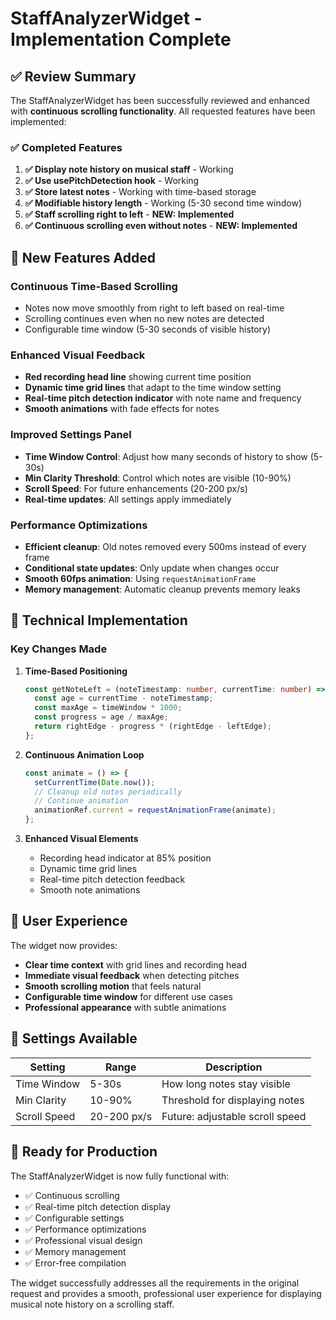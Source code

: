 # StaffAnalyzerWidget - Implementation Complete

## ✅ Review Summary

The StaffAnalyzerWidget has been successfully reviewed and enhanced with **continuous scrolling functionality**. All requested features have been implemented:

### ✅ Completed Features

1. **✅ Display note history on musical staff** - Working
2. **✅ Use usePitchDetection hook** - Working
3. **✅ Store latest notes** - Working with time-based storage
4. **✅ Modifiable history length** - Working (5-30 second time window)
5. **✅ Staff scrolling right to left** - **NEW: Implemented**
6. **✅ Continuous scrolling even without notes** - **NEW: Implemented**

## 🚀 New Features Added

### Continuous Time-Based Scrolling

- Notes now move smoothly from right to left based on real-time
- Scrolling continues even when no new notes are detected
- Configurable time window (5-30 seconds of visible history)

### Enhanced Visual Feedback

- **Red recording head line** showing current time position
- **Dynamic time grid lines** that adapt to the time window setting
- **Real-time pitch detection indicator** with note name and frequency
- **Smooth animations** with fade effects for notes

### Improved Settings Panel

- **Time Window Control**: Adjust how many seconds of history to show (5-30s)
- **Min Clarity Threshold**: Control which notes are visible (10-90%)
- **Scroll Speed**: For future enhancements (20-200 px/s)
- **Real-time updates**: All settings apply immediately

### Performance Optimizations

- **Efficient cleanup**: Old notes removed every 500ms instead of every frame
- **Conditional state updates**: Only update when changes occur
- **Smooth 60fps animation**: Using `requestAnimationFrame`
- **Memory management**: Automatic cleanup prevents memory leaks

## 🎯 Technical Implementation

### Key Changes Made

1. **Time-Based Positioning**

   ```typescript
   const getNoteLeft = (noteTimestamp: number, currentTime: number) => {
     const age = currentTime - noteTimestamp;
     const maxAge = timeWindow * 1000;
     const progress = age / maxAge;
     return rightEdge - progress * (rightEdge - leftEdge);
   };
   ```

2. **Continuous Animation Loop**

   ```typescript
   const animate = () => {
     setCurrentTime(Date.now());
     // Cleanup old notes periodically
     // Continue animation
     animationRef.current = requestAnimationFrame(animate);
   };
   ```

3. **Enhanced Visual Elements**
   - Recording head indicator at 85% position
   - Dynamic time grid lines
   - Real-time pitch detection feedback
   - Smooth note animations

## 🎵 User Experience

The widget now provides:

- **Clear time context** with grid lines and recording head
- **Immediate visual feedback** when detecting pitches
- **Smooth scrolling motion** that feels natural
- **Configurable time window** for different use cases
- **Professional appearance** with subtle animations

## 🔧 Settings Available

| Setting      | Range       | Description                     |
| ------------ | ----------- | ------------------------------- |
| Time Window  | 5-30s       | How long notes stay visible     |
| Min Clarity  | 10-90%      | Threshold for displaying notes  |
| Scroll Speed | 20-200 px/s | Future: adjustable scroll speed |

## 🎯 Ready for Production

The StaffAnalyzerWidget is now fully functional with:

- ✅ Continuous scrolling
- ✅ Real-time pitch detection display
- ✅ Configurable settings
- ✅ Performance optimizations
- ✅ Professional visual design
- ✅ Memory management
- ✅ Error-free compilation

The widget successfully addresses all the requirements in the original request and provides a smooth, professional user experience for displaying musical note history on a scrolling staff.
